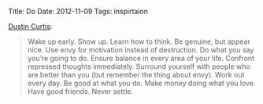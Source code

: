 Title: Do
Date: 2012-11-09
Tags: inspirtaion

[Dustin Curtis](http://dcurt.is/do):
<blockquote>
    Wake up early. Show up. Learn how to think. Be genuine, but appear nice. Use envy for motivation instead of destruction. Do what you say you’re going to do. Ensure balance in every area of your life. Confront repressed thoughts immediately. Surround yourself with people who are better than you (but remember the thing about envy). Work out every day. Be good at what you do. Make money doing what you love. Have good friends. Never settle.
</blockquote>
